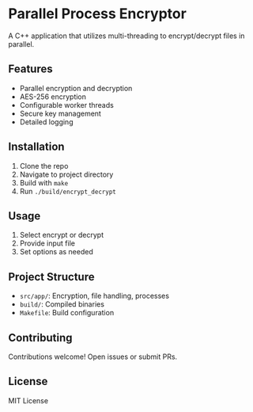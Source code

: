 # Parallel Process Encryptor

A C++ application that utilizes multi-threading to encrypt/decrypt files in parallel.

## Features
- Parallel encryption and decryption
- AES-256 encryption
- Configurable worker threads
- Secure key management
- Detailed logging

## Installation
1. Clone the repo
2. Navigate to project directory
3. Build with `make`
4. Run `./build/encrypt_decrypt`

## Usage
1. Select encrypt or decrypt
2. Provide input file
3. Set options as needed

## Project Structure
- `src/app/`: Encryption, file handling, processes
- `build/`: Compiled binaries
- `Makefile`: Build configuration

## Contributing
Contributions welcome! Open issues or submit PRs.

## License
MIT License
